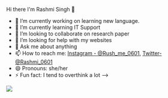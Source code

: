  Hi there I'm Rashmi Singh 👋





- 🔭 I’m currently working on learning new language.
- 🌱 I’m currently learning IT Support
- 👯 I’m looking to collaborate on research paper
- 🤔 I’m looking for help with my websites
- 💬 Ask me about anything
- 📫 How to reach me: [Instagram - @Rush_me_0601](https://www.instagram.com/rush_me_0601/), [Twitter- @Rashmi_0601](https://twitter.com/Rashmi_0601)
- 😄 Pronouns: she/her
- ⚡ Fun fact: I tend to overthink a lot 
-->

<img src = "https://github-readme-stats.vercel.app/api?username=Rashmihere-git&&show_icons=true&title_color=ffffff&icon_color=bb2acf&text_color=daf7dc&bg_color=111111">
